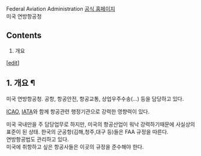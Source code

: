 Federal Aviation Administration [공식 홈페이지](http://www.faa.gov/)  
미국 연방항공청

## Contents

    

1. 개요 

[[edit](http://rigvedawiki.net/r1/wiki.php/FAA?action=edit&section=1)]

## 1. 개요 ¶

  

미국 연방항공청. 공항, 항공안전, 항공교통, 상업우주수송(...) 등을 담당하고 있다.

  

[ICAO](ICAO.md), [IATA](IATA.md)와 함께 항공관련 행정기관으로 강력한 영향력이 있다.

  

미국 국내만을 주 담당업무로 하지만, 미국의 항공산업이 워낙 강력하기때문에 사실상의 표준이 된 상태. 한국의 군공항(김해,청주,대구 등)들은
FAA 규정을 따른다.  
연방항공법도 관리하고 있다.  
미국에 취항하고 싶은 항공사들은 이곳의 규정을 준수해야 한다.

